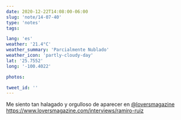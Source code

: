 ```yaml
---
date: 2020-12-22T14:08:00-06:00
slug: 'note/14-07-40'
type: 'notes'
tags:

lang: 'es'
weather: '21.4°C'
weather_summary: 'Parcialmente Nublado'
weather_icon: 'partly-cloudy-day'
lat: '25.7552'
long: '-100.4022'

photos:

tweet_id: ''
---
```

Me siento tan halagado y orgulloso de aparecer en [@loversmagazine](https://twitter.com/@loversmagazine)
https://www.loversmagazine.com/interviews/ramiro-ruiz